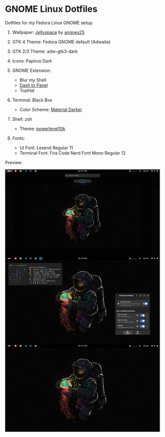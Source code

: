 # GNOME Linux Dotfiles

Dotfiles for my Fedora Linux GNOME setup.

1. Wallpaper: [Jellyspace](wallpaper) by [angoes25](https://www.instagram.com/angoes25/)

2. GTK 4 Theme: Fedora GNOME default (Adwaita)

3. GTK 2/3 Theme: adw-gtk3-dark

4. Icons: Papirus Dark

5. GNOME Extension: 
   
   - Blur my Shell
   - [Dash to Panel](d2p-moktavizen)
   - TopHat

6. Terminal: Black Box

   - Color Scheme: [Material Darker](https://github.com/moktavizen/material-blackbox?tab=readme-ov-file#1-material-darker)
   
7. Shell: zsh

   - Theme: [powerlevel10k](.p10k.zsh)

8. Fonts:
   
   - UI Font: Lexend Regular 11
   - Terminal Font: Fira Code Nerd Font Mono Regular 12 

Preview:

![setup preview](setup-preview.png)
